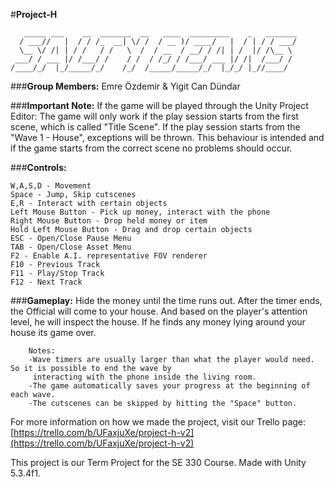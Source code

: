 #**Project-H**

       _____ ___    __  _______  __   ____  _________    _   _______  
      / ___//   |  / / /_  __| \/ /  / __ )/ ____/   |  / | / / ___/  
      \__ \/ /| | / /   / /   \  /  / __  / __/ / /| | /  |/ /\__ \   
     ___/ / ___ |/ /___/ /    / /  / /_/ / /___/ ___ |/ /|  /___/ /   
    /____/_/  |_/_____/_/    /_/  /_____/_____/_/  |_/_/ |_//____/    

###**Group Members:**
	Emre Özdemir & Yigit Can Dündar

###**Important Note:**
	If the game will be played through the Unity Project Editor: The game will only work if the play session starts from the first scene,
	which is called "Title Scene". If the play session starts from the "Wave 1 - House", exceptions will be thrown. This behaviour is 
	intended and if the game starts from the correct scene no problems should occur.

###**Controls:**
	
	W,A,S,D - Movement
	Space - Jump, Skip cutscenes
	E,R - Interact with certain objects
	Left Mouse Button - Pick up money, interact with the phone
	Right Mouse Button - Drop held money or item
	Hold Left Mouse Button - Drag and drop certain objects
	ESC - Open/Close Pause Menu
	TAB - Open/Close Asset Menu
	F2 - Enable A.I. representative FOV renderer
	F10 - Previous Track
	F11 - Play/Stop Track
	F12 - Next Track

###**Gameplay:**
		Hide the money until the time runs out. After the timer ends, the Official will come to your house.
		And based on the player's attention level, he will inspect the house. If he finds any money lying around your house
		its game over.
    
	    Notes:
    	-Wave timers are usually larger than what the player would need. So it is possible to end the wave by
		 interacting with the phone inside the living room.
    	-The game automatically saves your progress at the beginning of each wave.
		-The cutscenes can be skipped by hitting the "Space" button.

   For more information on how we made the project, visit our Trello page:
   [https://trello.com/b/UFaxjuXe/project-h-v2](https://trello.com/b/UFaxjuXe/project-h-v2)

This project is our Term Project for the SE 330 Course. 
Made with Unity 5.3.4f1.